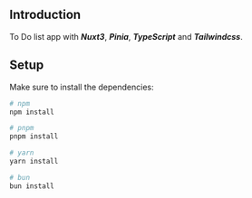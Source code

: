 ## Introduction
To Do list app with ***Nuxt3***, ***Pinia***, ***TypeScript*** and ***Tailwindcss***.

## Setup

Make sure to install the dependencies:

```bash
# npm
npm install

# pnpm
pnpm install

# yarn
yarn install

# bun
bun install
```
